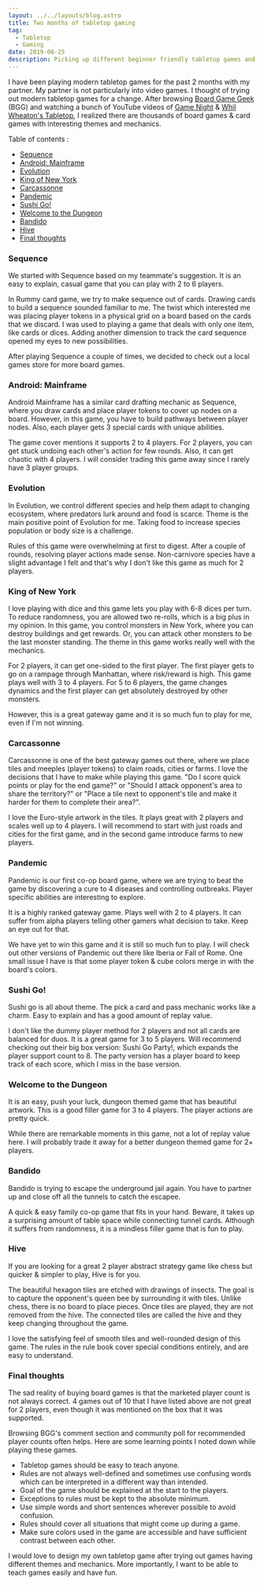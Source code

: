 ```yaml
---
layout: ../../layouts/blog.astro
title: Two months of tabletop gaming
tag:
  - Tabletop
  - Gaming
date: 2019-08-25
description: Picking up different beginner friendly tabletop games and explaining my thought process for two players.
---
```

I have been playing modern tabletop games for the past 2 months with my partner. My partner is not particularly into video games. I thought of trying out modern tabletop games for a change. After browsing [Board Game Geek](https://boardgamegeek.com/) (BGG) and watching a bunch of YouTube videos of [Game Night](https://www.youtube.com/user/boardgamegeektv/playlists) & [Whil Wheaton's Tabletop](https://www.youtube.com/playlist?list=PL7atuZxmT956cWFGxqSyRdn6GWhBxiAwE), I realized there are thousands of board games & card games with interesting themes and mechanics.

Table of contents :
- [Sequence](#sequence)
- [Android: Mainframe](#android-mainframe)
- [Evolution](#evolution)
- [King of New York](#king-of-new-york)
- [Carcassonne](#carcassonne)
- [Pandemic](#pandemic)
- [Sushi Go!](#sushi-go)
- [Welcome to the Dungeon](#welcome-to-the-dungeon)
- [Bandido](#bandido)
- [Hive](#hive)
- [Final thoughts](#final-thoughts)

### Sequence
We started with Sequence based on my teammate's suggestion. It is an easy to explain, casual game that you can play with 2 to 6 players.

In Rummy card game, we try to make sequence out of cards. Drawing cards to build a sequence sounded familiar to me. The twist which interested me was placing player tokens in a physical grid on a board based on the cards that we discard. I was used to playing a game that deals with only one item, like cards or dices. Adding another dimension to track the card sequence opened my eyes to new possibilities.

After playing Sequence a couple of times, we decided to check out a local games store for more board games.

### Android: Mainframe
Android Mainframe has a similar card drafting mechanic as Sequence, where you draw cards and place player tokens to cover up nodes on a board. However, in this game, you have to build pathways between player nodes. Also, each player gets 3 special cards with unique abilities.

The game cover mentions it supports 2 to 4 players. For 2 players, you can get stuck undoing each other's action for few rounds. Also, it can get chaotic with 4 players. I will consider trading this game away since I rarely have 3 player groups.

### Evolution
In Evolution, we control different species and help them adapt to changing ecosystem, where predators lurk around and food is scarce. Theme is the main positive point of Evolution for me. Taking food to increase species population or body size is a challenge.

Rules of this game were overwhelming at first to digest. After a couple of rounds, resolving player actions made sense. Non-carnivore species have a slight advantage I felt and that's why I don't like this game as much for 2 players.

### King of New York
I love playing with dice and this game lets you play with 6-8 dices per turn. To reduce randomness, you are allowed two re-rolls, which is a big plus in my opinion. In this game, you control monsters in New York, where you can destroy buildings and get rewards. Or, you can attack other monsters to be the last monster standing. The theme in this game works really well with the mechanics.

For 2 players, it can get one-sided to the first player. The first player gets to go on a rampage through Manhattan, where risk/reward is high. This game plays well with 3 to 4 players. For 5 to 6 players, the game changes dynamics and the first player can get absolutely destroyed by other monsters.

However, this is a great gateway game and it is so much fun to play for me, even if I'm not winning.

### Carcassonne
Carcassonne is one of the best gateway games out there, where we place tiles and meeples (player tokens) to claim roads, cities or farms. I love the decisions that I have to make while playing this game. "Do I score quick points or play for the end game?" or "Should I attack opponent's area to share the territory?" or "Place a tile next to opponent's tile and make it harder for them to complete their area?".

I love the Euro-style artwork in the tiles. It plays great with 2 players and scales well up to 4 players. I will recommend to start with just roads and cities for the first game, and in the second game introduce farms to new players.

### Pandemic
Pandemic is our first co-op board game, where we are trying to beat the game by discovering a cure to 4 diseases and controlling outbreaks. Player specific abilities are interesting to explore.

It is a highly ranked gateway game. Plays well with 2 to 4 players. It can suffer from alpha players telling other gamers what decision to take. Keep an eye out for that.

We have yet to win this game and it is still so much fun to play. I will check out other versions of Pandemic out there like Iberia or Fall of Rome. One small issue I have is that some player token & cube colors merge in with the board's colors.

### Sushi Go!
Sushi go is all about theme. The pick a card and pass mechanic works like a charm. Easy to explain and has a good amount of replay value.

I don't like the dummy player method for 2 players and not all cards are balanced for duos. It is a great game for 3 to 5 players. Will recommend checking out their big box version: Sushi Go Party!,  which expands the player support count to 8. The party version has a player board to keep track of each score, which I miss in the base version.

### Welcome to the Dungeon
It is an easy, push your luck, dungeon themed game that has beautiful artwork. This is a good filler game for 3 to 4 players. The player actions are pretty quick.

While there are remarkable moments in this game, not a lot of replay value here. I will probably trade it away for a better dungeon themed game for 2+ players.

### Bandido
Bandido is trying to escape the underground jail again. You have to partner up and close off all the tunnels to catch the escapee.

A quick & easy family co-op game that fits in your hand. Beware, it takes up a surprising amount of table space while connecting tunnel cards. Although it suffers from randomness, it is a mindless filler game that is fun to play.

### Hive
If you are looking for a great 2 player abstract strategy game like chess but quicker & simpler to play, Hive is for you.

The beautiful hexagon tiles are etched with drawings of insects. The goal is to capture the opponent's queen bee by surrounding it with tiles. Unlike chess, there is no board to place pieces. Once tiles are played, they are not removed from the hive. The connected tiles are called the hive and they keep changing throughout the game.

I love the satisfying feel of smooth tiles and well-rounded design of this game. The rules in the rule book cover special conditions entirely, and are easy to understand.

### Final thoughts
The sad reality of buying board games is that the marketed player count is not always correct. 4 games out of 10 that I have listed above are not great for 2 players, even though it was mentioned on the box that it was supported.

Browsing BGG's comment section and community poll for recommended player counts often helps. Here are some learning points I noted down while playing these games.
* Tabletop games should be easy to teach anyone.
* Rules are not always well-defined and sometimes use confusing words which can be interpreted in a different way than intended.
* Goal of the game should be explained at the start to the players.
* Exceptions to rules must be kept to the absolute minimum.
* Use simple words and short sentences wherever possible to avoid confusion.
* Rules should cover all situations that might come up during a game.
* Make sure colors used in the game are accessible and have sufficient contrast between each other.

I would love to design my own tabletop game after trying out games having different themes and mechanics. More importantly, I want to be able to teach games easily and have fun.

